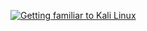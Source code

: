 [![Getting familiar to Kali Linux](https://user-images.githubusercontent.com/76174122/134782410-71a9e350-a57a-4313-868b-cdab725909b4.png)
](https://drive.google.com/file/d/1cDSkQWBCmGk-iPgC-LUb-IW3boCgEdfi/view?usp=sharing "Getting familiar to Kali Linux")
